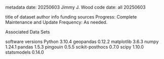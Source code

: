 metadata date: 20250603
Jimmy J. Wood
code date: all 20250603

title of dataset
author info
funding sources
Progress: Complete
Maintenance and Update Frequency: As needed. 

Associated Data Sets

software versions
Python 3.10.4
geopandas 0.12.2
matplotlib 3.6.3
numpy 1.24.1
pandas 1.5.3
pingouin 0.5.5
scikit-posthocs 0.7.0
scipy 1.10.0
statsmodels 0.14.0

